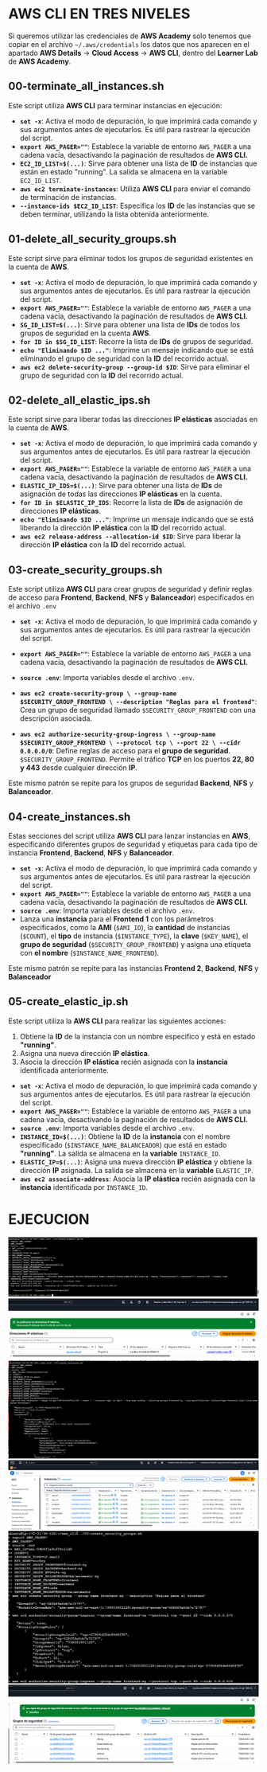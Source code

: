 # AWS CLI EN TRES NIVELES
Si queremos utilizar las credenciales de  **AWS Academy**  solo tenemos que copiar en el archivo  `~/.aws/credentials`  los datos que nos aparecen en el apartado  **AWS Details**  ->  **Cloud Access**  ->  **AWS CLI**, dentro del  **Learner Lab**  de **AWS Academy**.

## 00-terminate_all_instances.sh
Este script utiliza **AWS CLI** para terminar instancias en ejecución:
- **`set -x`**: Activa el modo de depuración, lo que imprimirá cada comando y sus argumentos antes de ejecutarlos. Es útil para rastrear la ejecución del script.
- **`export AWS_PAGER=""`**: Establece la variable de entorno `AWS_PAGER` a una cadena vacía, desactivando la paginación de resultados de **AWS CLI.** 
- **`EC2_ID_LIST=$(...)`**:  Sirve para obtener una lista de **ID** de instancias que están en estado "running". La salida se almacena en la variable `EC2_ID_LIST`.
-    **`aws ec2 terminate-instances`**: Utiliza **AWS CLI** para enviar el comando de terminación de instancias.
-   **`--instance-ids $EC2_ID_LIST`**: Especifica los **ID** de las instancias  que se deben terminar, utilizando la lista obtenida anteriormente.

## 01-delete_all_security_groups.sh
Este script sirve para eliminar todos los grupos de seguridad existentes en la cuenta de **AWS**.
- **`set -x`**: Activa el modo de depuración, lo que imprimirá cada comando y sus argumentos antes de ejecutarlos. Es útil para rastrear la ejecución del script.
- **`export AWS_PAGER=""`**: Establece la variable de entorno `AWS_PAGER` a una cadena vacía, desactivando la paginación de resultados de **AWS CLI.** 
- **`SG_ID_LIST=$(...)`**: Sirve para obtener una lista de **IDs** de todos los grupos de seguridad en la cuenta **AWS**.
-   **`for ID in $SG_ID_LIST`**: Recorre la lista de **IDs** de grupos de seguridad.
-   **`echo "Eliminando $ID ..."`**: Imprime un mensaje indicando que se está eliminando el grupo de seguridad con la **ID** del recorrido actual.
-   **`aws ec2 delete-security-group --group-id $ID`**: Sirve para eliminar el grupo de seguridad con la **ID** del recorrido actual.

## 02-delete_all_elastic_ips.sh
Este script sirve para liberar todas las direcciones **IP elásticas** asociadas en la cuenta de **AWS**.
- **`set -x`**: Activa el modo de depuración, lo que imprimirá cada comando y sus argumentos antes de ejecutarlos. Es útil para rastrear la ejecución del script.
- **`export AWS_PAGER=""`**: Establece la variable de entorno `AWS_PAGER` a una cadena vacía, desactivando la paginación de resultados de **AWS CLI.** 
- **`ELASTIC_IP_IDS=$(...)`**: Sirve para obtener una lista de **IDs** de asignación de todas las direcciones **IP elásticas** en la cuenta.
-   **`for ID in $ELASTIC_IP_IDS`**: Recorre la lista de **IDs** de asignación de direcciones **IP elásticas**.   
-   **`echo "Eliminando $ID ..."`**: Imprime un mensaje indicando que se está liberando la dirección **IP elástica** con la **ID** del recorrido actual.
-   **`aws ec2 release-address --allocation-id $ID`**: Sirve para liberar la dirección **IP elástica** con la **ID** del recorrido actual.

## 03-create_security_groups.sh
Este script utiliza **AWS CLI** para crear grupos de seguridad y definir reglas de acceso para **Frontend**, **Backend**, **NFS** y **Balanceador**) especificados en el archivo `.env`
- **`set -x`**: Activa el modo de depuración, lo que imprimirá cada comando y sus argumentos antes de ejecutarlos. Es útil para rastrear la ejecución del script.
- **`export AWS_PAGER=""`**: Establece la variable de entorno `AWS_PAGER` a una cadena vacía, desactivando la paginación de resultados de **AWS CLI.** 
- **`source .env`**: Importa variables desde el archivo `.env`.

- **`aws ec2 create-security-group \ --group-name $SECURITY_GROUP_FRONTEND \ --description "Reglas para el frontend"`**: Crea un grupo de seguridad llamado `$SECURITY_GROUP_FRONTEND` con una descripción asociada. 
- **`aws ec2 authorize-security-group-ingress \ --group-name $SECURITY_GROUP_FRONTEND \ --protocol tcp \ --port 22 \ --cidr 0.0.0.0/0`**: Define reglas de acceso para el **grupo de seguridad**. `$SECURITY_GROUP_FRONTEND`. Permite el tráfico **TCP** en los puertos **22, 80 y 443** desde cualquier dirección **IP**.

Este mismo patrón se repite para los grupos de seguridad **Backend**, **NFS** y **Balanceador**.

## 04-create_instances.sh
Estas secciones del script utiliza **AWS CLI** para lanzar instancias en **AWS**, especificando diferentes grupos de seguridad y etiquetas para cada tipo de instancia **Frontend**, **Backend**, **NFS** y **Balanceador**.
- **`set -x`**: Activa el modo de depuración, lo que imprimirá cada comando y sus argumentos antes de ejecutarlos. Es útil para rastrear la ejecución del script.
- **`export AWS_PAGER=""`**: Establece la variable de entorno `AWS_PAGER` a una cadena vacía, desactivando la paginación de resultados de **AWS CLI.** 
- **`source .env`**: Importa variables desde el archivo `.env`.
- Lanza una **instancia** para el **Frontend 1** con los parámetros especificados, como la **AMI** (`$AMI_ID`), la **cantidad** de instancias (`$COUNT`), el **tipo** de instancia (`$INSTANCE_TYPE`), la **clave** (`$KEY_NAME`), el **grupo de seguridad** (`$SECURITY_GROUP_FRONTEND`) y asigna una etiqueta con **el nombre** (`$INSTANCE_NAME_FRONTEND`).

Este mismo patrón se repite para las instancias **Frontend 2**, **Backend**, **NFS** y **Balanceador**

## 05-create_elastic_ip.sh
Este script utiliza la **AWS CLI** para realizar las siguientes acciones:

1.  Obtiene la **ID** de la instancia con un nombre especifico y está en estado **"running"**.
2.  Asigna una nueva dirección **IP elástica**.
3.  Asocia la dirección **IP elástica** recién asignada con la **instancia** identificada anteriormente.
- **`set -x`**: Activa el modo de depuración, lo que imprimirá cada comando y sus argumentos antes de ejecutarlos. Es útil para rastrear la ejecución del script.
- **`export AWS_PAGER=""`**: Establece la variable de entorno `AWS_PAGER` a una cadena vacía, desactivando la paginación de resultados de **AWS CLI.** 
- **`source .env`**: Importa variables desde el archivo `.env`.
- **`INSTANCE_ID=$(...)`**: Obtiene la **ID** de la **instancia** con el nombre especificado (`$INSTANCE_NAME_BALANCEADOR`) que está en estado **"running"**. La salida se almacena en la **variable** `INSTANCE_ID`.
- **`ELASTIC_IP=$(...)`**: Asigna una nueva dirección **IP elástica** y obtiene la dirección **IP** asignada. La salida se almacena en la **variable** `ELASTIC_IP`.
- **`aws ec2 associate-address`**: Asocia la **IP elástica** recién asignada con la **instancia** identificada por  `INSTANCE_ID`.

# EJECUCION
![IP](images/ip1.PNG)
![IP](images/ip2.PNG)
![inst](images/Capturain.PNG)
![inst](images/Capturain1.PNG)
![reg](images/reglas.png)
![reg](images/reglas2.png)